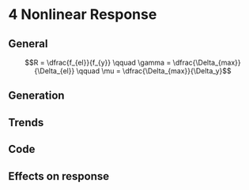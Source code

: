 # 4 Nonlinear Response

## General

$$R = \dfrac{f_{el}}{f_{y}} \qquad \gamma = \dfrac{\Delta_{max}}{\Delta_{el}} \qquad \mu = \dfrac{\Delta_{max}}{\Delta_y}$$

## Generation

## Trends

## Code

## Effects on response